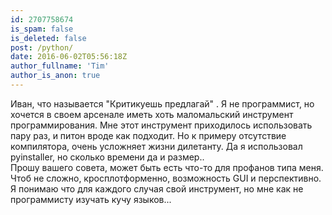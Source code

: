 ```yaml
---
id: 2707758674
is_spam: false
is_deleted: false
post: /python/
date: 2016-06-02T05:56:18Z
author_fullname: 'Tim'
author_is_anon: true
---
```


<p>Иван, что называется "Критикуешь предлагай" . Я не программист, но хочется в своем арсенале иметь хоть маломальский инструмент программирования. Мне этот инструмент приходилось использовать пару раз, и питон вроде как подходит. Но к примеру отсутствие компилятора, очень усложняет жизни дилетанту. Да я использовал pyinstaller, но сколько времени да и размер..<br>Прошу вашего совета, может быть есть что-то для профанов типа меня. Чтоб не сложно, кросплотформенно, возможность GUI и перспективно. Я понимаю что для каждого случая свой инструмент, но мне как не программисту изучать кучу языков...</p>
